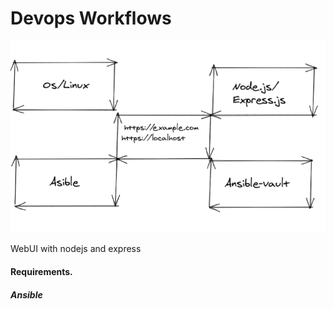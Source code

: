 # Devops Workflows

![alt tag](public/images/ansible.png ) 

WebUI with nodejs and express

#### Requirements.
#####  Ansible
